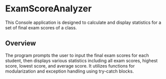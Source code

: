 # ExamScoreAnalyzer
This Console application is designed to calculate and display statistics for a set of final exam scores of a class.

## Overview
The program prompts the user to input the final exam scores for each student, then displays various statistics including all exam scores, highest score, lowest score, and average score. 
It utilizes functions for modularization and exception handling using try-catch blocks.
